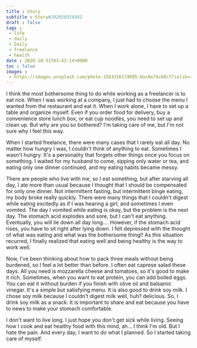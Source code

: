 ```yaml
---
title : Story
subtitle : Story#202010310342
draft : false
tags :
 - life
 - daily
 - Daily
 - freelance
 - health
date : 2020-10-31T03:42:14+0900
toc : false
images : 
 - https://images.unsplash.com/photo-1583316174695-0ac0e74c68cf?ixlib=rb-1.2.1&q=80&fm=jpg&crop=entropy&cs=tinysrgb&w=1080&fit=max&ixid=eyJhcHBfaWQiOjE1NTU0OX0
---
```

I think the most bothersome thing to do while working as a freelancer is to eat rice. When I was working at a company, I just had to choose the menu I wanted from the restaurant and eat it. When I work alone, I have to set up a table and organize myself. Even if you order food for delivery, buy a convenience store lunch box, or eat cup noodles, you need to set up and clean up. But why are you so bothered? I'm taking care of me, but I'm not sure why I feel this way.  

When I started freelance, there were many cases that I rarely eat all day. No matter how hungry I was, I couldn't think of anything to eat. Sometimes I wasn't hungry. It's a personality that forgets other things once you focus on something. I waited for my husband to come, sipping only water or tea, and eating only one dinner continued, and my eating habits became messy.  

There are people who live with me, so I eat something, but after starving all day, I ate more than usual because I thought that I should be compensated for only one dinner. Not intermittent fasting, but intermittent binge eating, my body broke really quickly. There were many things that I couldn't digest while eating excitedly as if I was hearing a girl, and sometimes I even vomited. The day I vomited while eating is okay, but the problem is the next day. The stomach acid explodes and sore, but I can't eat anything. Eventually, you will lie down all day long.... However, if the stomach acid rises, you have to sit right after lying down. I felt depressed with the thought of what was eating and what was the bothersome thing!! As this situation recurred, I finally realized that eating well and being healthy is the way to work well.  

Now, I've been thinking about how to pack three meals without being burdened, so I feel a lot better than before. I often eat caprese salad these days. All you need is mozzarella cheese and tomatoes, so it's good to make it rich. Sometimes, when you want to eat protein, you can add boiled eggs. You can eat it without burden if you finish with olive oil and balsamic vinegar. It's a simple but satisfying menu. It is also good to drink soy milk. I chose soy milk because I couldn't digest milk well, huh? delicious. So, I drink soy milk as a snack. It is important to share and eat because you have to news to make your stomach comfortable.  

I don't want to live long. I just hope you don't get sick while living. Seeing how I cook and eat healthy food with this mind, ah... I think I'm old. But I hate the pain. And every day, I want to do what I planned. So I started taking care of myself.  

